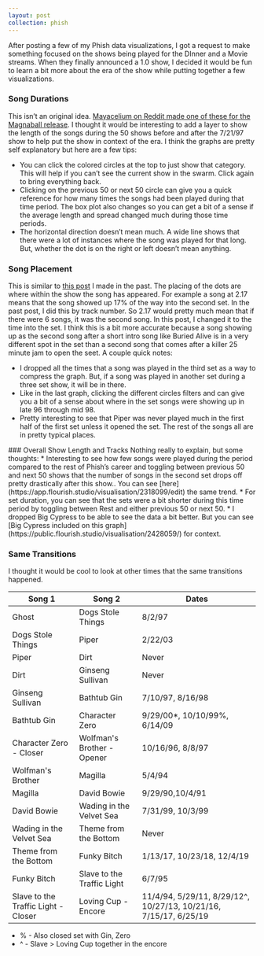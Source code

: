 ```yaml
---
layout: post
collection: phish
---
```


After posting a few of my Phish data visualizations, I got a request to make something focused on the shows being played for the DInner and a Movie streams.  When they finally announced a 1.0 show, I decided it would be fun to learn a bit more about the era of the show while putting together a few visualizations.  

### Song Durations  
This isn’t an original idea.  [Mayacelium on Reddit made one of these for the Magnaball release](https://www.reddit.com/r/PhishData/comments/g1vd8t/dinner_and_a_movie_graphic/).  I thought it would be interesting to add a layer to show the length of the songs during the 50 shows before and after the 7/21/97 show to help put the show in context of the era.  I think the graphs are pretty self explanatory but here are a few tips:  
* You can click the colored circles at the top to just show that category.  This will help if you can’t see the current show in the swarm.  Click again to bring everything back.  
* Clicking on the previous 50 or next 50 circle can give you a quick reference for how many times the songs had been played during that time period.  The box plot also changes so you can get a bit of a sense if the average length and spread changed much during those time periods.  
* The horizontal direction doesn’t mean much. A wide line shows that there were a lot of instances where the song was played for that long.  But, whether the dot is on the right or left doesn’t mean anything.  
<div class="flourish-embed flourish-scatter" data-src="visualisation/2427442" data-url="https://flo.uri.sh/visualisation/2427442/embed" data-width="100%"><script src="https://public.flourish.studio/resources/embed.js"></script></div>  <div class="flourish-embed flourish-scatter" data-src="visualisation/2427392" data-url="https://flo.uri.sh/visualisation/2427392/embed" data-width="100%"><script src="https://public.flourish.studio/resources/embed.js"></script></div>

### Song Placement  
This is similar to [this post](https://jroefive.github.io/2020/05/11/Song-Placement-Analysis.html) I made in the past.  The placing of the dots are where within the show the song has appeared.  For example a song at 2.17 means that the song showed up 17% of the way into the second set.  In the past post, I did this by track number.  So 2.17 would pretty much mean that if there were 6 songs, it was the second song.  In this post, I changed it to the time into the set.  I think this is a bit more accurate because a song showing up as the second song after a short intro song like Buried Alive is in a very different spot in the set than a second song that comes after a killer 25 minute jam to open the seet.  A couple quick notes:  
* I dropped all the times that a song was played in the third set as a way to compress the graph.  But, if a song was played in another set during a three set show, it will be in there.  
* Like in the last graph, clicking the different circles filters and can give you a bit of a sense about where in the set songs were  showing up in late 96 through mid 98. 
* Pretty interesting to see that Piper was never played much in the first half of the first set unless it opened the set. The rest of the songs all are in pretty typical places.  
<div class="flourish-embed flourish-scatter" data-src="visualisation/2426920" data-url="https://flo.uri.sh/visualisation/2426920/embed"><script src="https://public.flourish.studio/resources/embed.js"></script></div>  
<div class="flourish-embed flourish-scatter" data-src="visualisation/2427157" data-url="https://flo.uri.sh/visualisation/2427157/embed"><script src="https://public.flourish.studio/resources/embed.js"></script></div>  
### Overall Show Length and Tracks  
Nothing really to explain, but some thoughts:  
* Interesting to see how few songs were played during the period compared to the rest of Phish’s career and toggling between previous 50 and next 50 shows that the number of songs in the second set drops off pretty drastically after this show..  You can see [here](https://app.flourish.studio/visualisation/2318099/edit) the same trend. 
* For set duration, you can see that the sets were a bit shorter during this time period by toggling between Rest and either previous 50 or next 50.  
* I dropped Big Cypress to be able to see the data a bit better.  But you can see [Big Cypress included on this graph](https://public.flourish.studio/visualisation/2428059/) for context.  

<div class="flourish-embed flourish-scatter" data-src="visualisation/2427892" data-url="https://flo.uri.sh/visualisation/2427892/embed"><script src="https://public.flourish.studio/resources/embed.js"></script></div>   
<div class="flourish-embed flourish-scatter" data-src="visualisation/2427791" data-url="https://flo.uri.sh/visualisation/2427791/embed"><script src="https://public.flourish.studio/resources/embed.js"></script></div>  

### Same Transitions  
I thought it would be cool to look at other times that the same transitions happened.  

|Song 1|Song 2|Dates|  
|--|--|--|  
|Ghost|Dogs Stole Things|8/2/97|  
|Dogs Stole Things|Piper|2/22/03|  
|Piper|Dirt|Never|  
|Dirt|Ginseng Sullivan|Never|  
|Ginseng Sullivan|Bathtub Gin|7/10/97, 8/16/98|  
|Bathtub Gin|Character Zero|9/29/00*, 10/10/99%, 6/14/09|  
|Character Zero - Closer|Wolfman's Brother - Opener|10/16/96, 8/8/97|  
|Wolfman's Brother|Magilla|5/4/94|  
|Magilla|David Bowie|9/29/90,10/4/91|  
|David Bowie|Wading in the Velvet Sea|7/31/99, 10/3/99|  
|Wading in the Velvet Sea|Theme from the Bottom|Never|  
|Theme from the Bottom|Funky Bitch|1/13/17, 10/23/18, 12/4/19|  
|Funky Bitch|Slave to the Traffic Light|6/7/95|  
|Slave to the Traffic Light - Closer|Loving Cup - Encore|11/4/94, 5/29/11, 8/29/12^, 10/27/13, 10/21/16, 7/15/17, 6/25/19|  

* % - Also closed set with Gin, Zero  
* ^ - Slave > Loving Cup together in the encore

